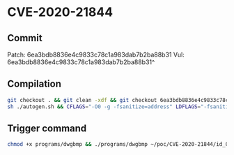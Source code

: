 # CVE-2020-21844

## Commit

Patch: 6ea3bdb8836e4c9833c78c1a983dab7b2ba88b31
Vul: 6ea3bdb8836e4c9833c78c1a983dab7b2ba88b31^

## Compilation

```sh
git checkout . && git clean -xdf && git checkout 6ea3bdb8836e4c9833c78c1a983dab7b2ba88b31^ && \
sh ./autogen.sh && CFLAGS="-O0 -g -fsanitize=address" LDFLAGS="-fsanitize=address" ./configure && make -j$(nproc)
```

## Trigger command

```sh
chmod +x programs/dwgbmp && ./programs/dwgbmp ~/poc/CVE-2020-21844/id_000000,sig_06,src_000009,op_flip1,pos_27641
```
